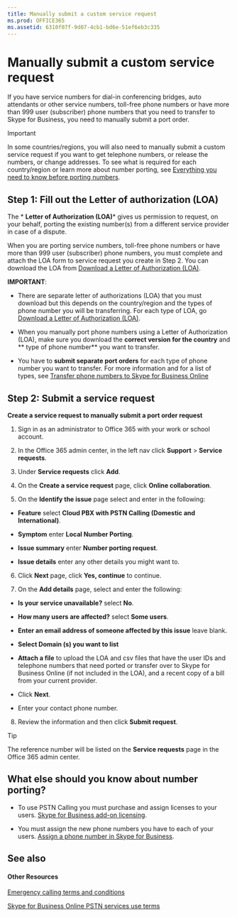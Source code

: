 ```yaml
---
title: Manually submit a custom service request
ms.prod: OFFICE365
ms.assetid: 6310f07f-9d07-4cb1-bd6e-51ef6eb3c335
---
```



# Manually submit a custom service request

 If you have service numbers for dial-in conferencing bridges, auto attendants or other service numbers, toll-free phone numbers or have more than 999 user (subscriber) phone numbers that you need to transfer to Skype for Business, you need to manually submit a port order.
  
    
    


> [!IMPORTANT]
> In some countries/regions, you will also need to manually submit a custom service request if you want to get telephone numbers, or release the numbers, or change addresses. To see what is required for each country/region or learn more about number porting, see  [Everything you need to know before porting numbers](transfer-phone-numbers-to-skype-for-business-online.md#bk_LNPcountries). 
  
    
    


## Step 1: Fill out the Letter of authorization (LOA)

The  * **Letter of Authorization (LOA)*** gives us permission to request, on your behalf, porting the existing number(s) from a different service provider in case of a dispute.
  
    
    
When you are porting service numbers, toll-free phone numbers or have more than 999 user (subscriber) phone numbers, you must complete and attach the LOA form to service request you create in Step 2. You can download the LOA from  [Download a Letter of Authorization (LOA)](download-a-letter-of-authorization-loa.md).
  
    
    
 **IMPORTANT**:
  
    
    

- There are separate letter of authorizations (LOA) that you must download but this depends on the country/region and the types of phone number you will be transferring. For each type of LOA, go  [Download a Letter of Authorization (LOA)](download-a-letter-of-authorization-loa.md).
    
  
- When you manually port phone numbers using a Letter of Authorization (LOA), make sure you download the **correct version for the country** and ** type of phone number** you want to transfer.
    
  
- You have to **submit separate port orders** for each type of phone number you want to transfer. For more information and for a list of types, see [Transfer phone numbers to Skype for Business Online](transfer-phone-numbers-to-skype-for-business-online.md)
    
  

## Step 2: Submit a service request

 **Create a service request to manually submit a port order request**
  
    
    

1. Sign in as an administrator to Office 365 with your work or school account.
    
  
2. In the Office 365 admin center, in the left nav click **Support** > **Service requests**.
    
  
3. Under **Service requests** click **Add**.
    
  
4. On the **Create a service request** page, click **Online collaboration**.
    
  
5. On the **Identify the issue** page select and enter in the following:
    
  - **Feature** select **Cloud PBX with PSTN Calling (Domestic and International)**.
    
  
  - **Symptom** enter **Local Number Porting**.
    
  
  - **Issue summary** enter **Number porting request**.
    
  
  - **Issue details** enter any other details you might want to.
    
  
6. Click **Next** page, click **Yes, continue** to continue.
    
  
7. On the **Add details** page, select and enter the following:
    
  - **Is your service unavailable?** select **No**.
    
  
  - **How many users are affected?** select **Some users**.
    
  
  - **Enter an email address of someone affected by this issue** leave blank.
    
  
  - **Select Domain (s) you want to list**
    
  
  - **Attach a file** to upload the LOA and csv files that have the user IDs and telephone numbers that need ported or transfer over to Skype for Business Online (if not included in the LOA), and a recent copy of a bill from your current provider.
    
  
  - Click **Next**.
    
  
  - Enter your contact phone number.
    
  
8. Review the information and then click **Submit request**.
    
  

> [!TIP]
> The reference number will be listed on the **Service requests** page in the Office 365 admin center.
  
    
    


## What else should you know about number porting?


- To use PSTN Calling you must purchase and assign licenses to your users.  [Skype for Business add-on licensing](skype-for-business-add-on-licensing.md).
    
  
- You must assign the new phone numbers you have to each of your users.  [Assign a phone number in Skype for Business](assign-a-phone-number-in-skype-for-business.md).
    
  

## See also


#### Other Resources


  
    
    
 [Emergency calling terms and conditions](emergency-calling-terms-and-conditions.md)
  
    
    
 [Skype for Business Online PSTN services use terms](skype-for-business-online-pstn-services-use-terms.md)
